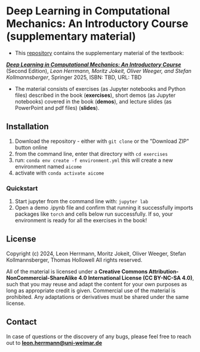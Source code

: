 # Deep Learning in Computational Mechanics: An Introductory Course (supplementary material)
- This [repository](https://github.com/cmpmech/deep-learning-in-computational-mechanics) contains the supplementary material of the textbook:

***[Deep Learning in Computational Mechanics: An Introductory Course](https://link.springer.com/book/9783031895289)*** (Second Edition), *Leon Herrmann, Moritz Jokeit, Oliver Weeger, and Stefan Kollmannsberger*, Springer 2025, ISBN: TBD, URL: TBD

- The material consists of exercises (as Jupyter notebooks and Python files) described in the book (**exercises**), short demos (as Jupyter notebooks) covered in the book (**demos**), and lecture slides (as PowerPoint and pdf files) (**slides**). 

## Installation
1) Download the repository - either with `git clone` or the "Download ZIP" button online
2) from the command line, enter that directory with `cd exercises`
3) run: `conda env create -f environment.yml` 
    this will create a new environment named `aicome`
4) activate with `conda activate aicome`

### Quickstart
1) Start jupyter from the command line with: `jupyter lab`
2) Open a demo .ipynb file and confirm that running it successfully imports packages like `torch` and cells below run successfully. If so, your environment is ready for all the exercises in the book!

## License
Copyright (c) 2024, Leon Herrmann, Moritz Jokeit, Oliver Weeger, Stefan Kollmannsberger, Thomas Hollowell
All rights reserved.

All of the material is licensed under a **Creative Commons Attribution-NonCommercial-ShareAlike 4.0 International License (CC BY-NC-SA 4.0)**, such that you may reuse and adapt the content for your own purposes as long as appropriate credit is given. Commercial use of the material is prohibited. Any adaptations or derivatives must be shared under the same license.


## Contact
In case of questions or the discovery of any bugs, please feel free to reach out to **leon.herrmann@uni-weimar.de**
